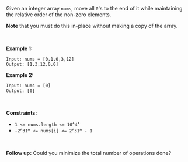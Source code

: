 Given an integer array `nums`, move all `0`\'s to the end of it while
maintaining the relative order of the non-zero elements.

**Note** that you must do this in-place without making a copy of the
array.

 

**Example 1:**

    Input: nums = [0,1,0,3,12]
    Output: [1,3,12,0,0]

**Example 2:**

    Input: nums = [0]
    Output: [0]

 

**Constraints:**

-   `1 <= nums.length <= 10`^`4`^
-   `-2`^`31`^` <= nums[i] <= 2`^`31`^` - 1`

 

**Follow up:** Could you minimize the total number of operations done?
